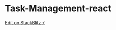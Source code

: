 # Task-Management-react

[Edit on StackBlitz ⚡️](https://stackblitz.com/edit/stackblitz-starters-mpabxd)